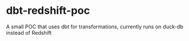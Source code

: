 # dbt-redshift-poc
A small POC that uses dbt for transformations, currently runs on duck-db instead of Redshift
